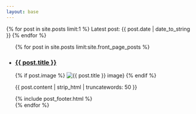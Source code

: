 ```yaml
---
layout: base
---
```


<div class="home d-flex flex-column">

  <div id="computer">
    <p id="computer-text">
      {% for post in site.posts limit:1 %}
        Latest post: {{ post.date | date_to_string }}
      {% endfor %}
    </p>
  </div>

  <ul class="front-list">
    {% for post in site.posts limit:site.front_page_posts %}
      <li>
        <div class="post-preview">
          <a href="{{ site.baseurl }}{{ post.url }}">
            <h3 class="post-preview-title">{{ post.title }}</h3>
          </a>
          {% if post.image %}
          <img class="preview-image" src="{{site.static_url}}images/{{post.image}}" alt="{{ post.title }} image}">
          {% endif %}
          <p class="post-preview-body">{{ post.content | strip_html | truncatewords: 50 }}</p>
          {% include post_footer.html %}
        </div>
      </li>
    {% endfor %}
  </ul>
</div>
